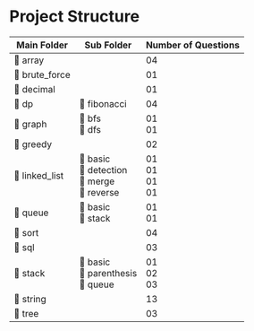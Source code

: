 # Project Structure

| Main Folder   | Sub Folder                                    | Number of Questions     |
| ------------- |-----------------------------------------------|-------------------------|
| 📁 array      |                                               | 04                      |
| 📁 brute_force|                                               | 01                      |
| 📁 decimal    |                                               | 01                      |
| 📁 dp         | 📂 fibonacci                                  | 04                      |
| 📁 graph      | 📂 bfs<br> 📂 dfs                             | 01<br> 01               |
| 📁 greedy     |                                               | 02                      |
| 📁 linked_list| 📂 basic<br> 📂 detection<br> 📂 merge<br> 📂 reverse | 01<br> 01<br> 01<br> 01 |
| 📁 queue      | 📂 basic<br> 📂 stack                         | 01<br> 01               |
| 📁 sort       |                                               | 04                      |
| 📁 sql        |                                               | 03                      |
| 📁 stack      | 📂 basic<br> 📂 parenthesis<br> 📂 queue      | 01<br> 02<br> 03        |
| 📁 string     |                                               | 13                      |
| 📁 tree       |                                               | 03                      |
